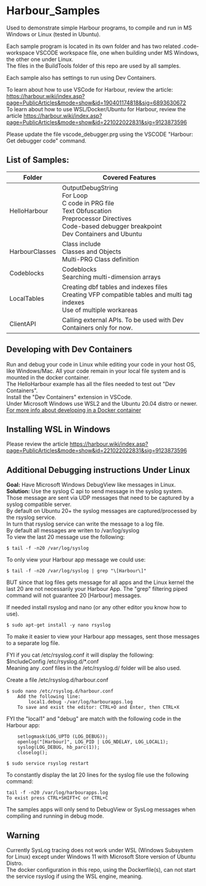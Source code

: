 # Harbour_Samples
Used to demonstrate simple Harbour programs, to compile and run in MS Windows or Linux (tested in Ubuntu).

Each sample program is located in its own folder and has two related .code-workspace VSCODE workspace file, one when building under MS Windows, the other one under Linux.   
The files in the BuildTools folder of this repo are used by all samples.   

Each sample also has settings to run using Dev Containers.

To learn about how to use VSCode for Harbour, review the article: https://harbour.wiki/index.asp?page=PublicArticles&mode=show&id=190401174818&sig=6893630672   
To learn about how to use WSL/Docker/Ubuntu for Harbour, review the article https://harbour.wiki/index.asp?page=PublicArticles&mode=show&id=221022022831&sig=9123873596

Please update the file vscode_debugger.prg using the VSCODE "Harbour: Get debugger code" command.   

## List of Samples:
Folder | Covered Features
------------ | -------------
HelloHarbour | OutputDebugString<br>For Loop<br>C code in PRG file<br>Text Obfuscation<br>Preprocessor Directives<br>Code-based debugger breakpoint<br>Dev Containers and Ubuntu
HarbourClasses | Class include<br>Classes and Objects<br>Multi-PRG Class definition
Codeblocks | Codeblocks<br>Searching multi-dimension arrays
LocalTables | Creating dbf tables and indexes files<br>Creating VFP compatible tables and multi tag indexes<br>Use of multiple workareas
ClientAPI | Calling external APIs. To be used with Dev Containers only for now.

## Developing with Dev Containers
Run and debug your code in Linux while editing your code in your host OS, like Windows/Mac. All your code remain in your local file system and is mounted in the docker container.   
The HelloHarbour example has all the files needed to test out "Dev Containers".   
Install the "Dev Containers" extension in VSCode.   
Under Microsoft Windows use WSL2 and the Ubuntu 20.04 distro or newer.   
[For more info about developing in a Docker container](https://code.visualstudio.com/docs/remote/remote-overview)   

## Installing WSL in Windows
Please review the article https://harbour.wiki/index.asp?page=PublicArticles&mode=show&id=221022022831&sig=9123873596   

## Additional Debugging instructions Under Linux

**Goal:** Have Microsoft Windows DebugView like messages in Linux.   
**Solution:** Use the syslog C api to send message in the syslog system. Those message are sent via UDP messages that need to be captured by a syslog compatible server.   
By default on Ubuntu 20+ the syslog messages are captured/processed by the rsyslog service.   
In turn that rsyslog service can write the message to a log file.   
By default all messages are writen to /var/log/syslog   
To view the last 20 message use the following:   
```
$ tail -f -n20 /var/log/syslog   
```
To only view your Harbour app message we could use:   
```
$ tail -f -n20 /var/log/syslog | grep "\[Harbour\]"   
```
BUT since that log files gets message for all apps and the Linux kernel the last 20 are not necessarily your Harbour App. The "grep" filtering piped command will not guarantee 20 [Harbour] messages.   

If needed install rsyslog and nano (or any other editor you know how to use).   
```
$ sudo apt-get install -y nano rsyslog   
```

To make it easier to view your Harbour app messages, sent those messages to a separate log file.   

FYI if you cat /etc/rsyslog.conf it will display the following:   
    $IncludeConfig /etc/rsyslog.d/*.conf   
Meaning any .conf files in the /etc/rsyslog.d/ folder will be also used.   

Create a file /etc/rsyslog.d/harbour.conf   
```
$ sudo nano /etc/rsyslog.d/harbour.conf   
    Add the following line:   
        local1.debug -/var/log/harbourapps.log   
    To save and exist the editor: CTRL+O and Enter, then CTRL+X   
```

FYI the "local1" and "debug" are match with the following code in the Harbour app:   
```
    setlogmask(LOG_UPTO (LOG_DEBUG));   
    openlog("[Harbour]", LOG_PID | LOG_NDELAY, LOG_LOCAL1);   
    syslog(LOG_DEBUG, hb_parc(1));   
    closelog();   
```

```
$ sudo service rsyslog restart   
```

To constantly display the lat 20 lines for the syslog file use the following command:   
```
tail -f -n20 /var/log/harbourapps.log   
To exist press CTRL+SHIFT+C or CTRL+C   
```
The samples apps will only send to DebugView or SysLog messages when compiling and running in debug mode.   

## Warning
Currently SysLog tracing does not work under WSL (Windows Subsystem for Linux) except under Windows 11 with Microsoft Store version of Ubuntu Distro.   
The docker configuration in this repo, using the Dockerfile(s), can not start the service rsyslog if using the WSL engine, meaning.   